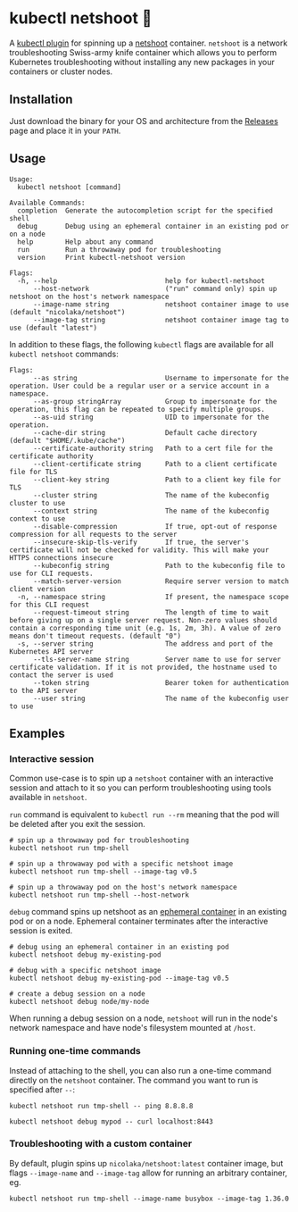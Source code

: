 # kubectl netshoot 🌠
A [kubectl plugin](https://kubernetes.io/docs/tasks/extend-kubectl/kubectl-plugins/) for spinning up a [netshoot](https://github.com/nicolaka/netshoot) container. `netshoot` is a network troubleshooting Swiss-army knife container which allows you to perform Kubernetes troubleshooting without installing any new packages in your containers or cluster nodes.

## Installation

Just download the binary for your OS and architecture from the [Releases](https://github.com/nilic/kubectl-netshoot/releases) page and place it in your `PATH`.

## Usage

```
Usage:
  kubectl netshoot [command]

Available Commands:
  completion  Generate the autocompletion script for the specified shell
  debug       Debug using an ephemeral container in an existing pod or on a node
  help        Help about any command
  run         Run a throwaway pod for troubleshooting
  version     Print kubectl-netshoot version

Flags:
  -h, --help                           help for kubectl-netshoot
      --host-network                   ("run" command only) spin up netshoot on the host's network namespace
      --image-name string              netshoot container image to use (default "nicolaka/netshoot")
      --image-tag string               netshoot container image tag to use (default "latest")
```

In addition to these flags, the following `kubectl` flags are available for all `kubectl netshoot` commands:

```
Flags:
      --as string                      Username to impersonate for the operation. User could be a regular user or a service account in a namespace.
      --as-group stringArray           Group to impersonate for the operation, this flag can be repeated to specify multiple groups.
      --as-uid string                  UID to impersonate for the operation.
      --cache-dir string               Default cache directory (default "$HOME/.kube/cache")
      --certificate-authority string   Path to a cert file for the certificate authority
      --client-certificate string      Path to a client certificate file for TLS
      --client-key string              Path to a client key file for TLS
      --cluster string                 The name of the kubeconfig cluster to use
      --context string                 The name of the kubeconfig context to use
      --disable-compression            If true, opt-out of response compression for all requests to the server
      --insecure-skip-tls-verify       If true, the server's certificate will not be checked for validity. This will make your HTTPS connections insecure
      --kubeconfig string              Path to the kubeconfig file to use for CLI requests.
      --match-server-version           Require server version to match client version
  -n, --namespace string               If present, the namespace scope for this CLI request
      --request-timeout string         The length of time to wait before giving up on a single server request. Non-zero values should contain a corresponding time unit (e.g. 1s, 2m, 3h). A value of zero means don't timeout requests. (default "0")
  -s, --server string                  The address and port of the Kubernetes API server
      --tls-server-name string         Server name to use for server certificate validation. If it is not provided, the hostname used to contact the server is used
      --token string                   Bearer token for authentication to the API server
      --user string                    The name of the kubeconfig user to use
```

## Examples

### Interactive session

Common use-case is to spin up a `netshoot` container with an interactive session and attach to it so you can perform troubleshooting using tools available in `netshoot`.

`run` command is equivalent to `kubectl run --rm` meaning that the pod will be deleted after you exit the session.

```
# spin up a throwaway pod for troubleshooting
kubectl netshoot run tmp-shell

# spin up a throwaway pod with a specific netshoot image
kubectl netshoot run tmp-shell --image-tag v0.5

# spin up a throwaway pod on the host's network namespace
kubectl netshoot run tmp-shell --host-network
```

`debug` command spins up netshoot as an [ephemeral container](https://kubernetes.io/docs/concepts/workloads/pods/ephemeral-containers/) in an existing pod or on a node. Ephemeral container terminates after the interactive session is exited.

```
# debug using an ephemeral container in an existing pod
kubectl netshoot debug my-existing-pod

# debug with a specific netshoot image
kubectl netshoot debug my-existing-pod --image-tag v0.5

# create a debug session on a node
kubectl netshoot debug node/my-node
```

When running a debug session on a node, `netshoot` will run in the node's network namespace and have node's filesystem mounted at `/host`.

### Running one-time commands

Instead of attaching to the shell, you can also run a one-time command directly on the `netshoot` container. The command you want to run is specified after `--`: 

```
kubectl netshoot run tmp-shell -- ping 8.8.8.8
```

```
kubectl netshoot debug mypod -- curl localhost:8443
```

### Troubleshooting with a custom container

By default, plugin spins up `nicolaka/netshoot:latest` container image, but flags `--image-name` and `--image-tag` allow for running an arbitrary container, eg.

```
kubectl netshoot run tmp-shell --image-name busybox --image-tag 1.36.0
```